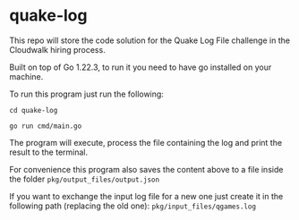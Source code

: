 # quake-log

This repo will store the code solution for the Quake Log File challenge in the Cloudwalk hiring process.


Built on top of Go 1.22.3, to run it you need to have go installed on your machine.


To run this program just run the following:

```
cd quake-log

go run cmd/main.go
```


The program will execute, process the file containing the log and print the result to the terminal.

For convenience this program also saves the content above to a file inside the folder `pkg/output_files/output.json`

If you want to exchange the input log file for a new one just create it in the following path (replacing the old one): `pkg/input_files/qgames.log`
